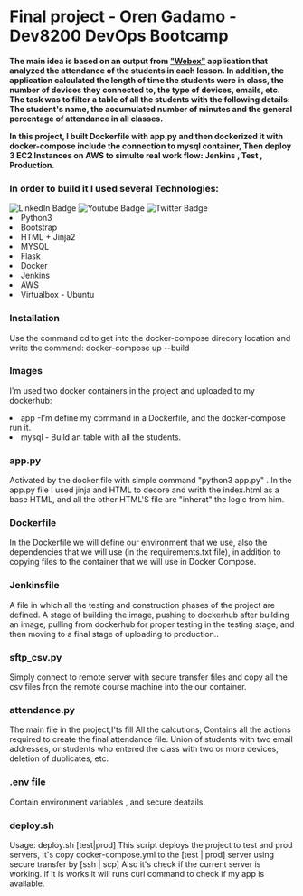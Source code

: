 <div>
    <h1>Final project - Oren Gadamo - Dev8200 DevOps Bootcamp</h1>
    <strong>
        <p>
        The main idea is based on an output from <a href="https://www.webex.com/">"Webex"</a> application that analyzed the attendance of the students in each lesson.
        In addition, the application calculated the length of time the students were in class, the number of devices they connected to, the type of devices, emails, etc.
        The task was to filter a table of all the students with the following details:
        The student's name, the accumulated number of minutes and the general percentage of attendance in all classes.
        </p>
    </strong>
    <strong><p>In this project, I built Dockerfile with app.py and then dockerized it with docker-compose include the connection to mysql container, Then deploy 3 EC2 Instances on AWS to simulte real work flow: Jenkins , Test , Production. 
        </p></strong>
</div>

<h3>In order to build it I used several Technologies:</h3>
<div id="badges">
  <img src="https://img.shields.io/badge/LinkedIn-blue?style=for-the-badge&logo=linkedin&logoColor=white" alt="LinkedIn Badge"/>
  <img src="https://img.shields.io/badge/YouTube-red?style=for-the-badge&logo=youtube&logoColor=white" alt="Youtube Badge"/>
  <img src="https://img.shields.io/badge/Twitter-blue?style=for-the-badge&logo=twitter&logoColor=white" alt="Twitter Badge"/>
</div>
<li>Python3 </li>
<li>Bootstrap </li>
<li>HTML + Jinja2 </li>
<li>MYSQL </li>
<li>Flask </li>
<li>Docker </li>
<li>Jenkins </li>
<li>AWS </li>
<li>Virtualbox - Ubuntu </li>
</li>

<h3>Installation</h3>
<p>
    Use the command cd to get into the docker-compose direcory location and write the command:
    docker-compose up --build
</p>
<h3>Images</h3>
<p>
    I'm used two docker containers in the project and uploaded to my dockerhub:
        <li>app -I'm define my command in a Dockerfile, and the docker-compose run it.</li>
        <li> mysql - Build an table with all the students.</li>
</p>
<h3>app.py</h3>
<p>
    Activated by the docker file with simple command "python3 app.py" .
    In the app.py file I used jinja and HTML to decore and writh the index.html as a base HTML, and all the other HTML'S file are "inherat" the logic from him. 
</p>
<h3>Dockerfile</h3>
<p>
    In the Dockerfile we will define our environment that we use, also the dependencies that we will use (in the requirements.txt file), in addition to copying files to the container that we will use in Docker Compose.
</p>   
<h3>Jenkinsfile</h3>
<p>
    A file in which all the testing and construction phases of the project are defined.
    A stage of building the image, pushing to dockerhub after building an image, pulling from dockerhub for proper testing in the testing stage, and then moving to a final stage of uploading to production..
</p>

<h3>sftp_csv.py</h3>
<p>
    Simply connect to remote server with secure transfer files and copy all the csv files fron the remote course machine into the our container.
</p>
<h3>attendance.py</h3>
<p>
    The main file in the project,I'ts fill All the calcutions, Contains all the actions required to create the final attendance file. Union of students with two email addresses, or students who entered the class with two or more devices, deletion of duplicates, etc.
</p>
<h3>.env file</h3>
<p>Contain environment variables , and secure deatails.</p> 

<h3>deploy.sh</h3>
<p>
    Usage: deploy.sh [test|prod]
    This script deploys the project to test and prod servers,
    It's copy docker-compose.yml to the [test | prod] server using secure transfer by [ssh | scp]
    Also it's check if the current server is working.
    if it is works it will runs curl command to check if my app is available.
</p>
